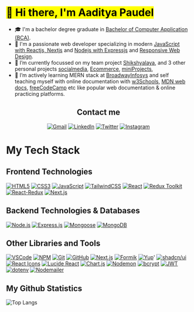 # <Mark> 👋 Hi there, I'm Aaditya Paudel</mark>

- 🎓 I'm a bachelor degree graduate in <ins>Bachelor of Computer Application (BCA)</ins>.
- 🥰 I'm a passionate web developer specializing in modern <ins>JavaScript with Reactjs, Nextjs</ins> and <ins>Nodejs with Expressjs</ins> and <ins>Responsive Web Design</ins>.
- 🔭 I’m currently focussed on my team project [Shikshyalaya](https://github.com/kaylinkhanal/sikshyalaya), and 3 other personal projects [socialmedia](https://github.com/adityaspaudel/miniProjects), [Ecommerce](https://github.com/adityaspaudel/ecommerce), [miniProjects](https://github.com/adityaspaudel/miniProjects),
- 🌱 I’m actively learning MERN stack at [BroadwayInfosys](https://broadwayinfosys.com/) and self teaching myself with online documentation with [w3Schools](https://www.w3schools.com/), [MDN web docs](https://developer.mozilla.org/en-US/docs/Learn), [freeCodeCamp](https://www.freecodecamp.org/) etc like popular web documentation & online practicing platforms.

<div align="center">
  <h2>Contact me</h2>
  
  [![Gmail](https://img.shields.io/badge/Gmail-D14836?style=for-the-badge&logo=gmail&logoColor=white)](mailto:adityaspaudel@gmail.com)
  [![LinkedIn](https://img.shields.io/badge/LinkedIn-0A66C2?style=for-the-badge&logo=linkedin&logoColor=white)](https://www.linkedin.com/in/adityaspaudel/)
  [![Twitter](https://img.shields.io/badge/Twitter-%231DA1F2.svg?style=for-the-badge&logo=Twitter&logoColor=white)](https://twitter.com/Adityaspaudel)
  [![Instagram](https://img.shields.io/badge/Instagram-%23E4405F.svg?style=for-the-badge&logo=Instagram&logoColor=white)](https://instagram.com/adityas.paudel)
</div>

# My Tech Stack

## Frontend Technologies

[![HTML5](https://img.shields.io/badge/HTML5-E34F26?style=for-the-badge&logo=html5&logoColor=white)](https://html.com/)
[![CSS3](https://img.shields.io/badge/CSS3-1572B6?style=for-the-badge&logo=css3&logoColor=white)](https://developer.mozilla.org/en-US/docs/Web/CSS)
[![JavaScript](https://img.shields.io/badge/JavaScript-F7DF1E?style=for-the-badge&logo=javascript&logoColor=black)](https://www.javascript.com/)
[![TailwindCSS](https://img.shields.io/badge/Tailwind%20CSS-CSS%20Framework-38B2AC?style=for-the-badge&logo=tailwind-css&logoColor=white)](https://tailwindcss.com/)
[![React](https://img.shields.io/badge/React-JavaScript%20Library-61DAFB?style=for-the-badge&logo=react&logoColor=black)](https://react.dev/)
[![Redux Toolkit](https://img.shields.io/badge/Redux%20Toolkit-Simplified%20State%20Management-593D88?style=for-the-badge&logo=redux&logoColor=white)](https://redux-toolkit.js.org/)
[![React-Redux](https://img.shields.io/badge/React--Redux-State%20Management-764ABC?style=for-the-badge&logo=redux&logoColor=white)](https://react-redux.js.org/)
[![Next.js](https://img.shields.io/badge/Next.js-React%20Framework-000000?style=for-the-badge&logo=next.js&logoColor=white)](https://nextjs.org/)


## Backend Technologies & Databases

[![Node.js](https://img.shields.io/badge/Node.js-Server%20Runtime-339933?style=for-the-badge&logo=nodedotjs&logoColor=white)](https://nodejs.org/)
[![Express.js](https://img.shields.io/badge/Express.js-Node%20Web%20Framework-000000?style=for-the-badge&logo=express&logoColor=white)](https://expressjs.com/)
[![Mongoose](https://img.shields.io/badge/Mongoose-MongoDB%20ODM-880000?style=for-the-badge&logo=mongoose&logoColor=white)](https://mongoosejs.com/)
[![MongoDB](https://img.shields.io/badge/MongoDB-NoSQL%20Database-47A248?style=for-the-badge&logo=mongodb&logoColor=white)](https://www.mongodb.com/)

<!--[![MySQL](https://img.shields.io/badge/MySQL-4479A1?style=for-the-badge&logo=mysql&logoColor=white)](https://www.mysql.com/)-->

## Other Libraries and Tools

[![VSCode](https://img.shields.io/badge/VSCode-Code%20Editor-007ACC?style=for-the-badge&logo=visual-studio-code&logoColor=white)](https://code.visualstudio.com/)
[![NPM](https://img.shields.io/badge/NPM-Package%20Manager-CB3837?style=for-the-badge&logo=npm&logoColor=white)](https://www.npmjs.com/)
[![Git](https://img.shields.io/badge/Git-Version%20Control-F05032?style=for-the-badge&logo=git&logoColor=white)](https://git-scm.com/)
[![GitHub](https://img.shields.io/badge/GitHub-Code%20Hosting-181717?style=for-the-badge&logo=github&logoColor=white)](https://github.com/)
[![Next.js](https://img.shields.io/badge/Next.js-React%20Framework-000000?style=for-the-badge&logo=next.js&logoColor=white)](https://nextjs.org/)
[![Formik](https://img.shields.io/badge/Formik-Form%20Management-2C8EBB?style=for-the-badge&logo=formik&logoColor=white)](https://formik.org/)
[![Yup](https://img.shields.io/badge/Yup-Validation%20Schema-4CAF50?style=for-the-badge&logo=checkmarx&logoColor=white)](https://github.com/jquense/yup)'
[![shadcn/ui](https://img.shields.io/badge/shadcn/ui-Styled%20Components-000000?style=for-the-badge)](https://ui.shadcn.com/)
[![React Icons](https://img.shields.io/badge/React%20Icons-Icon%20Library-61DAFB?style=for-the-badge&logo=react&logoColor=black)](https://react-icons.github.io/react-icons/)
[![Lucide React](https://img.shields.io/badge/Lucide%20React-Icon%20Library-F7A600?style=for-the-badge&logo=lucide&logoColor=white)](https://lucide.dev/)
[![Chart.js](https://img.shields.io/badge/Chart.js-Data%20Visualization-FF6384?style=for-the-badge&logo=chartdotjs&logoColor=white)](https://www.chartjs.org/)
[![Nodemon](https://img.shields.io/badge/Nodemon-Restart%20Manager-76D04B?style=for-the-badge&logo=nodemon&logoColor=white)](https://nodemon.io/)
[![bcrypt](https://img.shields.io/badge/bcrypt-Encryption%20Library-4E9CAF?style=for-the-badge&logo=lock&logoColor=white)](https://github.com/kelektiv/node.bcrypt.js)
[![JWT](https://img.shields.io/badge/JWT-Authentication%20Token-000000?style=for-the-badge&logo=jsonwebtokens&logoColor=white)](https://jwt.io/)
[![dotenv](https://img.shields.io/badge/dotenv-Environment%20Variables-00AF91?style=for-the-badge&logo=dotenv&logoColor=white)](https://github.com/motdotla/dotenv)
[![Nodemailer](https://img.shields.io/badge/Nodemailer-Email%20Service-3C3C3C?style=for-the-badge&logo=minutemailer&logoColor=white)](https://nodemailer.com)


## My Github Statistics

![Top Langs](https://github-readme-stats.vercel.app/api/top-langs/?username=adityaspaudel&hide_progress=false&theme=dracula)
